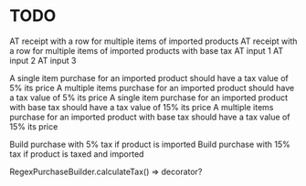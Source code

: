 # TODO

AT receipt with a row for multiple items of imported products
AT receipt with a row for multiple items of imported products with base tax
AT input 1
AT input 2
AT input 3

A single item purchase for an imported product should have a tax value of 5% its price
A multiple items purchase for an imported product should have a tax value of 5% its price
A single item purchase for an imported product with base tax should have a tax value of 15% its price
A multiple items purchase for an imported product with base tax should have a tax value of 15% its price
 
Build purchase with 5% tax if product is imported
Build purchase with 15% tax if product is taxed and imported

RegexPurchaseBuilder.calculateTax() => decorator?

